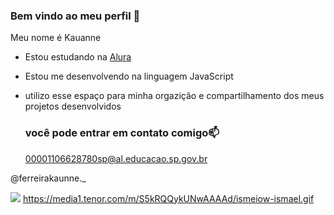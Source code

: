 ### Bem vindo ao meu perfil 🖤

Meu nome é Kauanne

- Estou estudando na [Alura](https://www.alura.com.br)
- Estou me desenvolvendo na linguagem JavaScript
- utilizo esse espaço para minha orgazição e compartilhamento dos meus projetos desenvolvidos

  ### você pode entrar em contato comigo📫

  00001106628780sp@al.educacao.sp.gov.br
  
@ferreirakaunne._

![](https://media1.tenor.com/m/S5kRQQykUNwAAAAd/ismeiow-ismael.gif)
https://media1.tenor.com/m/S5kRQQykUNwAAAAd/ismeiow-ismael.gif
